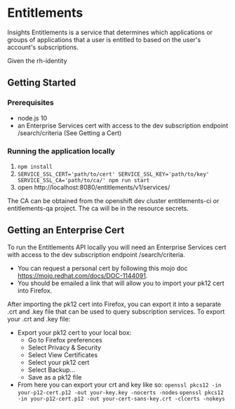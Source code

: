 # Entitlements

Insights Entitlements is a service that determines which applications or groups of applications that a user is entitled to based on the user's account's subscriptions.

Given the rh-identity

## Getting Started

### Prerequisites

* node.js 10
* an Enterprise Services cert with access to the dev subscription endpoint /search/criteria (See Getting a Cert)

### Running the application locally

1. ```npm install```
2. ```SERVICE_SSL_CERT='path/to/cert' SERVICE_SSL_KEY='path/to/key' SERVICE_SSL_CA='path/to/ca/' npm run start```
3. open http://localhost:8080/entitlements/v1/services/

The CA can be obtained from the openshift dev cluster entitlements-ci or entitlements-qa project. The ca will be in the
resource secrets.

## Getting an Enterprise Cert

To run the Entitlements API locally you will need an Enterprise Services cert with access to the dev subscription endpoint /search/criteria.

* You can request a personal cert by following this mojo doc https://mojo.redhat.com/docs/DOC-1144091. 
* You should be emailed a link that will allow you to import your pk12 cert into Firefox.

After importing the pk12 cert into Firefox, you can export it into a separate .crt and .key file that can be used to
query subscription services. To export your .crt and .key file:

* Export your pk12 cert to your local box:
    * Go to Firefox preferences
    * Select Privacy & Security
    * Select View Certificates
    * Select your pk12 cert
    * Select Backup...
    * Save as a pk12 file  
* From here you can export your crt and key like so:
    `openssl pkcs12 -in your-p12-cert.p12 -out your-key.key -nocerts -nodes`
    `openssl pkcs12 -in your-p12-cert.p12 -out your-cert-sans-key.crt -clcerts -nokeys`

